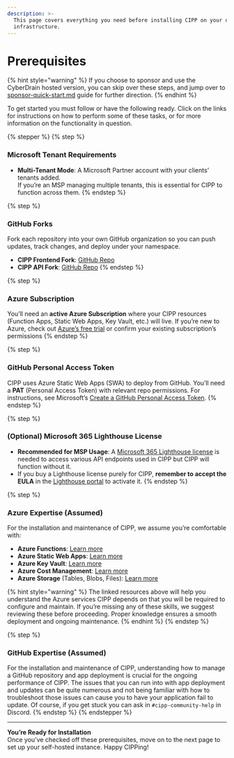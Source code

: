 ```yaml
---
description: >-
  This page covers everything you need before installing CIPP on your own
  infrastructure.
---
```


# Prerequisites

{% hint style="warning" %}
If you choose to sponsor and use the CyberDrain hosted version, you can skip over these steps, and jump over to [sponsor-quick-start.md](../resources/sponsor-quick-start.md "mention") guide for further direction.&#x20;
{% endhint %}

To get started you must follow or have the following ready. Click on the links for instructions on how to perform some of these tasks, or for more information on the functionality in question.

{% stepper %}
{% step %}
### Microsoft Tenant Requirements

* **Multi-Tenant Mode**: A Microsoft Partner account with your clients’ tenants added.\
  If you’re an MSP managing multiple tenants, this is essential for CIPP to function across them.
{% endstep %}

{% step %}
### GitHub Forks

Fork each repository into your own GitHub organization so you can push updates, track changes, and deploy under your namespace.

* **CIPP Frontend Fork**: [GitHub Repo](https://github.com/KelvinTegelaar/CIPP)
* **CIPP API Fork**: [GitHub Repo](https://github.com/KelvinTegelaar/CIPP-API)
{% endstep %}

{% step %}
### Azure Subscription

You’ll need an **active Azure Subscription** where your CIPP resources (Function Apps, Static Web Apps, Key Vault, etc.) will live. If you’re new to Azure, check out [Azure’s free trial](https://azure.microsoft.com/free/) or confirm your existing subscription’s permissions
{% endstep %}

{% step %}
### GitHub Personal Access Token

CIPP uses Azure Static Web Apps (SWA) to deploy from GitHub. You’ll need a **PAT** (Personal Access Token) with relevant repo permissions. For instructions, see Microsoft’s [Create a GitHub Personal Access Token](https://learn.microsoft.com/azure/static-web-apps/publish-azure-resource-manager?tabs=azure-cli#create-a-github-personal-access-token).
{% endstep %}

{% step %}
### (Optional) Microsoft 365 Lighthouse License

* **Recommended for MSP Usage**: A [Microsoft 365 Lighthouse license](https://learn.microsoft.com/en-us/microsoft-365/lighthouse/m365-lighthouse-sign-up?view=o365-worldwide#steps-to-sign-up-for-microsoft-365-lighthouse) is needed to access various API endpoints used in CIPP but CIPP will function without it.&#x20;
* If you buy a Lighthouse license purely for CIPP, **remember to accept the EULA** in the [Lighthouse portal](https://lighthouse.microsoft.com/) to activate it.
{% endstep %}

{% step %}
### Azure Expertise (Assumed)

For the installation and maintenance of CIPP, we assume you’re comfortable with:

* **Azure Functions**: [Learn more](https://learn.microsoft.com/azure/azure-functions/)
* **Azure Static Web Apps**: [Learn more](https://learn.microsoft.com/azure/static-web-apps/)
* **Azure Key Vault**: [Learn more](https://learn.microsoft.com/azure/key-vault/general/)
* **Azure Cost Management**: [Learn more](https://learn.microsoft.com/azure/cost-management-billing/)
* **Azure Storage** (Tables, Blobs, Files): [Learn more](https://learn.microsoft.com/azure/storage/)

{% hint style="warning" %}
The linked resources above will help you understand the Azure services CIPP depends on that you will be required to configure and maintain. If you’re missing any of these skills, we suggest reviewing these before proceeding. Proper knowledge ensures a smooth deployment and ongoing maintenance.
{% endhint %}
{% endstep %}

{% step %}
### GitHub Expertise (Assumed)

For the installation and maintenance of CIPP, understanding how to manage a GitHub repository and app deployment is crucial for the ongoing performance of CIPP. The issues that you can run into with app deployment and updates can be quite numerous and not being familiar with how to troubleshoot those issues can cause you to have your application fail to update. Of course, if you get stuck you can ask in `#cipp-community-help` in Discord.
{% endstep %}
{% endstepper %}

***

**You’re Ready for Installation**\
Once you’ve checked off these prerequisites, move on to the next page to set up your self-hosted instance. Happy CIPPing!
